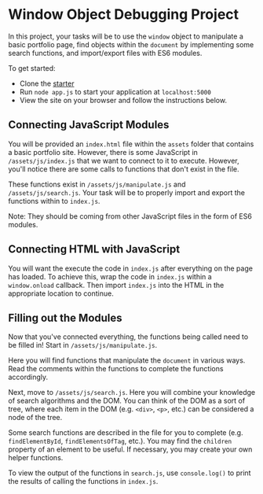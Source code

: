 # Window Object Debugging Project

In this project, your tasks will be to use the `window` object to manipulate a
basic portfolio page, find objects within the `document` by implementing some
search functions, and import/export files with ES6 modules.

To get started:

- Clone the [starter]
- Run `node app.js` to start your application at `localhost:5000`
- View the site on your browser and follow the instructions below.

## Connecting JavaScript Modules

You will be provided an `index.html` file within the `assets` folder that
contains a basic portfolio site. However, there is some JavaScript in
`/assets/js/index.js` that we want to connect to it to execute. However, you'll
notice there are some calls to functions that don't exist in the file.

These functions exist in `/assets/js/manipulate.js` and `/assets/js/search.js`.
Your task will be to properly import and export the functions within to
`index.js`.

Note: They should be coming from other JavaScript files in the form of ES6
modules.

## Connecting HTML with JavaScript

You will want the execute the code in `index.js` after everything on the page
has loaded. To achieve this, wrap the code in `index.js` within a
`window.onload` callback. Then import `index.js` into the HTML in the
appropriate location to continue.

## Filling out the Modules

Now that you've connected everything, the functions being called need to be
filled in! Start in `/assets/js/manipulate.js`.

Here you will find functions that manipulate the `document` in various ways.
Read the comments within the functions to complete the functions accordingly.

Next, move to `/assets/js/search.js`. Here you will combine your knowledge of
search algorithms and the DOM. You can think of the DOM as a sort of tree,
where each item in the DOM (e.g. `<div>`, `<p>`, etc.) can be considered a
node of the tree.

Some search functions are described in the file for you to complete (e.g.
`findElementById`, `findElementsOfTag`, etc.). You may find the `children`
property of an element to be useful. If necessary, you may create your own
helper functions.

To view the output of the functions in `search.js`, use `console.log()` to
print the results of calling the functions in `index.js`.

[starter]: https://github.com/appacademy-starters/window-debug-project
